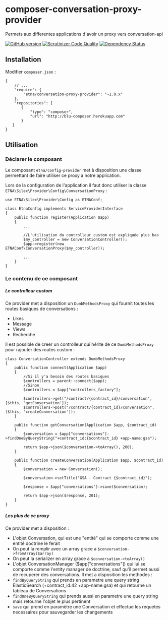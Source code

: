 # composer-conversation-proxy-provider
Permets aux differentes applications d'avoir un proxy vers conversation-api

[![GitHub version](https://badge.fury.io/gh/etna-alternance%2Fcomposer-conversation-proxy-provider.svg)](https://badge.fury.io/gh/etna-alternance%2Fcomposer-conversation-proxy-provider)
[![Scrutinizer Code Quality](https://scrutinizer-ci.com/g/etna-alternance/composer-conversation-proxy-provider/badges/quality-score.png?b=master)](https://scrutinizer-ci.com/g/etna-alternance/composer-conversation-proxy-provider/?branch=master)
[![Dependency Status](https://www.versioneye.com/user/projects/56604422f376cc003c00030f/badge.svg?style=flat)](https://www.versioneye.com/user/projects/56604422f376cc003c00030f)

## Installation

Modifier `composer.json` :

```
{
    // ...
    "require": {
        "etna/conversation-proxy-provider": "~1.0.x"
    },
    "repositories": [
       {
           "type": "composer",
           "url": "http://blu-composer.herokuapp.com"
       }
   ]
}
```

## Utilisation

### Déclarer le composant

Le composant `etna/config-provider` met à disposition une classe permettant de faire utiliser ce proxy a notre application.

Lors de la configuration de l'application il faut donc utiliser la classe `ETNA\Silex\Provider\Config\ConversationProxy` :

```
use ETNA\Silex\Provider\Config as ETNAConf;

class EtnaConfig implements ServiceProviderInterface
{
    public function register(Application $app)
    {
        ...

        //L'utilisation du controlleur custom est expliquée plus bas
        $my_controller = new ConversationController();
        $app->register(new ETNAConf\ConversationProxy($my_controller));

        ...
    }
}
```

### Le contenu de ce composant

##### Le controlleur custom

Ce provider met a disposition un `DumbMethodsProxy` qui fournit toutes les routes basiques de conversations :
 - Likes
 - Message
 - Views
 - Recherche

Il est possible de creer un controlleur qui hérite de ce `DumbMethodsProxy` pour rajouter des routes custom :
```
class ConversationController extends DumbMethodsProxy
{
    public function connect(Application $app)
    {
        //Si il y'a besoin des routes basiques
        $controllers = parent::connect($app);
        //Sinon
        $controllers = $app["controllers_factory"];

        $controllers->get("/contract/{contract_id}/conversation", [$this, 'getConversation']);
        $controllers->post("/contract/{contract_id}/conversation", [$this, 'createConversation']);
    }

    public function getConversation(Application $app, $contract_id)
    {
        $conversation = $app["conversations"]->findOneByQueryString("+contract_id:{$contract_id} +app-name:gsa");

        return $app->json($conversation->toArray(), 200);
    }

    public function createConversation(Application $app, $contract_id)
    {
        $conversation = new Conversation();

        $conversation->setTitle("GSA - Contract {$contract_id}");

        $response = $app["conversations"]->save($conversation);

        return $app->json($response, 201);
    }
}
```

##### Les plus de ce proxy

Ce provider met a disposition :
- L'objet Conversation, qui est une "entité" qui se comporte comme une entité doctrine le ferait
 - On peut la remplir avec un array grace a `$conversation->fromArray($array)`
 - On peut la serializer en array grace a `$conversation->toArray()`
- L'objet ConversationManager ($app["conversations"]) qui lui se comporte comme l'entity manager de doctrine, sauf qu'il permet aussi de recuperer des conversations. Il met a disposition les methodes :
 - `findByQueryString` qui prends en parametre une query string ElasticSearch (+contract_id:42 +app-name:gsa) et qui retourne un tableau de Conversations
 - `findOneByQueryString` qui prends aussi en parametre une query string mais retourne l'objet le plus pertinent
 - `save` qui prend en paramètre une Conversation et effectue les requetes necessaires pour sauvegarder les changements
